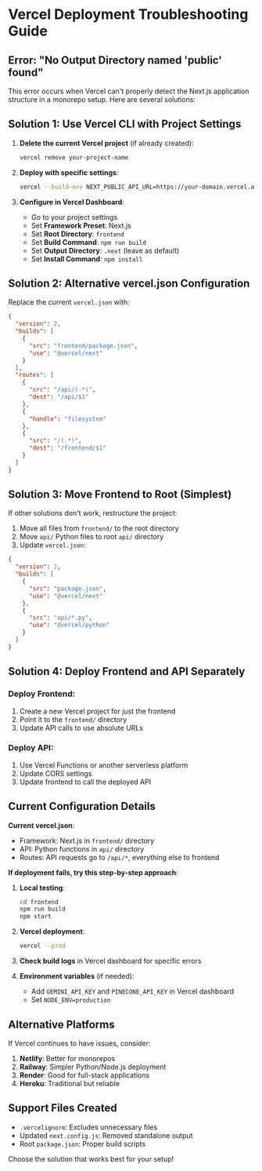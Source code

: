 # Vercel Deployment Troubleshooting Guide

## Error: "No Output Directory named 'public' found"

This error occurs when Vercel can't properly detect the Next.js application structure in a monorepo setup. Here are several solutions:

## Solution 1: Use Vercel CLI with Project Settings

1. **Delete the current Vercel project** (if already created):
   ```bash
   vercel remove your-project-name
   ```

2. **Deploy with specific settings**:
   ```bash
   vercel --build-env NEXT_PUBLIC_API_URL=https://your-domain.vercel.app
   ```

3. **Configure in Vercel Dashboard**:
   - Go to your project settings
   - Set **Framework Preset**: Next.js
   - Set **Root Directory**: `frontend`
   - Set **Build Command**: `npm run build`
   - Set **Output Directory**: `.next` (leave as default)
   - Set **Install Command**: `npm install`

## Solution 2: Alternative vercel.json Configuration

Replace the current `vercel.json` with:

```json
{
  "version": 2,
  "builds": [
    {
      "src": "frontend/package.json",
      "use": "@vercel/next"
    }
  ],
  "routes": [
    {
      "src": "/api/(.*)",
      "dest": "/api/$1"
    },
    {
      "handle": "filesystem"
    },
    {
      "src": "/(.*)",
      "dest": "/frontend/$1"
    }
  ]
}
```

## Solution 3: Move Frontend to Root (Simplest)

If other solutions don't work, restructure the project:

1. Move all files from `frontend/` to the root directory
2. Move `api/` Python files to root `api/` directory
3. Update `vercel.json`:

```json
{
  "version": 2,
  "builds": [
    {
      "src": "package.json",
      "use": "@vercel/next"
    },
    {
      "src": "api/*.py",
      "use": "@vercel/python"
    }
  ]
}
```

## Solution 4: Deploy Frontend and API Separately

### Deploy Frontend:
1. Create a new Vercel project for just the frontend
2. Point it to the `frontend/` directory
3. Update API calls to use absolute URLs

### Deploy API:
1. Use Vercel Functions or another serverless platform
2. Update CORS settings
3. Update frontend to call the deployed API

## Current Configuration Details

**Current vercel.json**:
- Framework: Next.js in `frontend/` directory
- API: Python functions in `api/` directory
- Routes: API requests go to `/api/*`, everything else to frontend

**If deployment fails, try this step-by-step approach**:

1. **Local testing**:
   ```bash
   cd frontend
   npm run build
   npm start
   ```

2. **Vercel deployment**:
   ```bash
   vercel --prod
   ```

3. **Check build logs** in Vercel dashboard for specific errors

4. **Environment variables** (if needed):
   - Add `GEMINI_API_KEY` and `PINECONE_API_KEY` in Vercel dashboard
   - Set `NODE_ENV=production`

## Alternative Platforms

If Vercel continues to have issues, consider:

1. **Netlify**: Better for monorepos
2. **Railway**: Simpler Python/Node.js deployment
3. **Render**: Good for full-stack applications
4. **Heroku**: Traditional but reliable

## Support Files Created

- `.vercelignore`: Excludes unnecessary files
- Updated `next.config.js`: Removed standalone output
- Root `package.json`: Proper build scripts

Choose the solution that works best for your setup!
